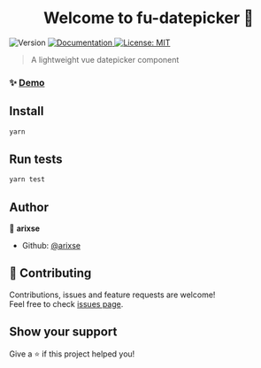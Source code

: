 <h1 align="center">Welcome to fu-datepicker 👋</h1>
<p>
  <img alt="Version" src="https://img.shields.io/badge/version-1.0.0-blue.svg?cacheSeconds=2592000" />
  <a href="https://arixse.github.io/fu-datepicker/index.html" target="_blank">
    <img alt="Documentation" src="https://img.shields.io/badge/documentation-yes-brightgreen.svg" />
  </a>
  <a href="#" target="_blank">
    <img alt="License: MIT" src="https://img.shields.io/badge/License-MIT-yellow.svg" />
  </a>
</p>

> A lightweight vue datepicker component

### ✨ [Demo](https://arixse.github.io/fu-datepicker/index.html)

## Install

```sh
yarn
```

## Run tests

```sh
yarn test
```

## Author

👤 **arixse**

* Github: [@arixse](https://github.com/arixse)

## 🤝 Contributing

Contributions, issues and feature requests are welcome!<br />Feel free to check [issues page](https://github.com/arixse/fu-datepicker/issues).

## Show your support

Give a ⭐️ if this project helped you!
